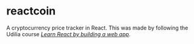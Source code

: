 # reactcoin

A cryptocurrency price tracker in React. This was made by following the Udilia course [_Learn React by building a web app_](https://udilia.com/courses/learn-react-by-building-a-web-app).
